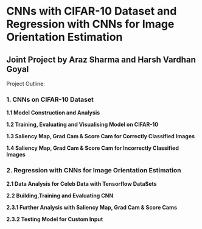 
# CNNs with CIFAR-10 Dataset and Regression with CNNs for Image Orientation Estimation

## Joint Project by Araz Sharma and Harsh Vardhan Goyal

Project Outline:

### 1. CNNs on CIFAR-10 Dataset

**1.1 Model Construction and Analysis**

**1.2 Training, Evaluating and Visualising Model on CIFAR-10**

**1.3 Saliency Map, Grad Cam & Score Cam for Correctly Classified Images**

**1.4 Saliency Map, Grad Cam & Score Cam for Incorrectly Classified Images**

### 2. Regression with CNNs for Image Orientation Estimation 

**2.1 Data Analysis for Celeb Data with Tensorflow DataSets**

**2.2 Building,Training and Evaluating CNN**

**2.3.1 Further Analysis with Saliency Map, Grad Cam & Score Cams** 

**2.3.2 Testing Model for Custom Input**

